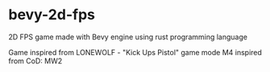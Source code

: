# bevy-2d-fps

2D FPS game made with Bevy engine using rust programming language

Game inspired from LONEWOLF - "Kick Ups Pistol" game mode
M4 inspired from CoD: MW2
